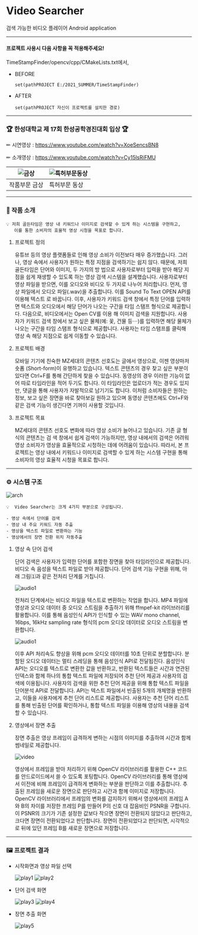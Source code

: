 # Video Searcher
검색 가능한 비디오 플레이어 Android application

---
#### 프로젝트 사용시 다음 사항을 꼭 적용해주세요!

TimeStampFinder/opencv/cpp/CMakeLists.txt에서, 

- BEFORE
    ```
    set(pathPROJECT E:/2021_SUMMER/TimeStampFinder)
    ```
- AFTER
    ```
    set(pathPROJECT 자신이 프로젝트를 설치한 경로)
    ```
---

### 🏆 한성대학교 제 17회 한성공학경진대회 입상 🏆
✏ 시연영상 : https://www.youtube.com/watch?v=XoeSencsBN8

✏ 소개영상 : https://www.youtube.com/watch?v=Cy15lsRiFMU

| ![금상](./img/award1.jpg) | ![특허부문동상](./img/award2.jpg) |
| --- | --- |
| 작품부문 금상 | 특허부문 동상 |

---

### 📌 작품 소개


```
💡 저희 골든타임은 영상 내 키워드나 이미지로 검색할 수 있게 하는 시스템을 구현하고,
   이를 통한 소비자의 효율적 영상 시청을 목표로 합니다.
```

1. 프로젝트 정의

      유튜브 등의 영상 플랫폼들로 인해 영상 소비가 이전보다 매우 증가했습니다. 그러나, 영상 속에서 사용자가 원하는 특정 지점을 검색하기는 쉽지 않다. 때문에, 저희 골든타임은 단어와 이미지, 두 가지의 방 법으로 사용자로부터 입력을 받아 해당 지점을 쉽게 재생할 수 있도록 하는 영상 검색 시스템을 설계했습니다.
      사용자로부터 영상 파일을 받으면, 이를 오디오와 비디오 두 가지로 나누어 처리합니다. 먼저, 영 상 파일에서 오디오 파일(.wav)을 추출합니다. 이를 Sound To Text OPEN API를 이용해 텍스트 로 바꿉니다. 이후, 사용자가 키워드 검색 창에서 특정 단어를 입력하면 텍스트와 오디오에서 해당 단어가 나오는 구간을 타임 스탬프 형식으로 제공합니다. 다음으로, 비디오에서는 Open CV를 이용 해 이미지 검색을 지원합니다. 사용자가 키워드 검색 창에서 보고 싶은 물체(예: 꽃, 건물 등⋯)를 입력하면 해당 물체가 나오는 구간을 타임 스탬프 형식으로 제공합니다. 사용자는 타임 스탬프를 클릭해 영상 속 해당 지점으로 쉽게 이동할 수 있습니다.
    
2. 프로젝트 배경
    
      모바일 기기에 친숙한 MZ세대의 콘텐츠 선호도는 글에서 영상으로, 이젠 영상마저 숏폼 (Short-form)이 유행하고 있습니다. 텍스트 콘텐츠의 경우 찾고 싶은 부분이 있다면 Ctrl+F를 통해 간단하게 찾을 수 있습니다. 동영상의 경우 이러한 기능이 없어 따로 타임라인을 적어 두기도 합니다. 이 타임라인은 업로더가 적는 경우도 있지만, 댓글을 통해 사용자가 자발적으로 남기기도 합니다. 이처럼 소비자들은 원하는 정보, 보고 싶은 장면을 바로 찾아보길 원하고 있으며 동영상 콘텐츠에도 Ctrl+F와 같은 검색 기능이 생긴다면 기꺼이 사용할 것입니다.
    
3. 프로젝트 목표
    
      MZ세대의 콘텐츠 선호도 변화에 따라 영상 소비가 늘어나고 있습니다. 기존 글 형식의 콘텐츠는 검 색 창에서 쉽게 검색이 가능하지만, 영상 내에서의 검색은 어려워 영상 소비자가 영상을 효율적으로 시청하는 데에 어려움이 있습니다. 따라서, 본 프로젝트는 영상 내에서 키워드나 이미지로 검색할 수 있게 하는 시스템 구현을 통해 소비자의 영상 효율적 시청을 목표로 합니다.
    

---

### ⚙️ 시스템 구조

![arch](./img/arch.png)

```
💡  Video Searcher는 크게 4가지 부분으로 구성됩니다.

- 영상 속에서 단어를 검색
- 영상 내 주요 키워드 자동 추출
- 영상을 텍스트 파일로 변환하는 기능
- 영상에서의 장면 전환 위치 자동추출
```

1. 영상 속 단어 검색
    
      단어 검색은 사용자가 입력한 단어를 포함한 장면을 찾아 타임라인으로 제공합니다. 비디오 속 음성을 텍스트 파일로 받아 제공합니다. 단어 검색 기능 구현을 위해, 아래 그림⑴과 같은 전처리 단계를 거칩니다.
    
    ![audio1](./img/audio1.png)
    
      전처리 단계에서는 비디오 파일을 텍스트로 변환하는 작업을 합니다. MP4 파일에 영상과 오디오 데이터 중 오디오 스트림을 추출하기 위해 ffmpef-kit 라이브러리를 활용합니다. 이를 통해 음성인식 API가 인식할 수 있는 WAV mono channel, 16bps, 16kHz sampling rate 형식의 pcm 오디오 데이터로 오디오 스트림을 변환합니다.
    
    ![audio1](./img/audio2.png)
    
      이후 API 처리속도 향상을 위해 pcm 오디오 데이터를 10초 단위로 분할합니다. 분할된 오디오 데이터는 멀티 스레딩을 통해 음성인식 API로 전달됩진다. 음성인식 API는 오디오를 텍스트로 변환한 값을 반환하고, 반환된 텍스트들은 시간과 연관된 인덱스와 함께 하나의 통합 텍스트 파일에 저장되어 추천 단어 제공과 사용자의 검색에 이용됩니다.
      사용자의 검색을 위한 추천 단어 제공을 위해 통합 텍스트 파일을 단어분석 API로 전달합니다. API는 텍스트 파일에서 빈출된 5개의 개체명을 반환하고, 이들을 사용자에게 추천 단어 리스트로 제공합니다. 사용자는 추천 단어 리스트를 통해 빈출된 단어를 확인하거나, 통합 텍스트 파일을 이용해 영상의 내용을 검색할 수 있습니다.
    
2. 영상에서 장면 추출 
    
      장면 추출은 영상 프레임이 급격하게 변하는 시점의 이미지를 추출하여 시간과 함께 썸네일로 제공합니다.
    
    ![video](./img/video.png)
    
      영상에서 프레임을 받아 처리하기 위해 OpenCV 라이브러리를 활용한 C++ 코드를 안드로이드에서 쓸 수 있도록 포팅합니다. OpenCV 라이브러리를 통해 영상에서 이전에 비해 프레임이 급격하게 변화하는 부분을 판단하고 이를 추출합니다. 추출된 프레임을 새로운 장면으로 판단하고 시간과 함께 이미지로 저장합니다.
      OpenCV 라이브러리에서 프레임의 변화를 감지하기 위해서 영상에서의 프레임 A와 B의 차이를 저장한 프레임 P를 만들어 P의 신호 대 잡음비인 PSNR을 구합니다. 이 PSNR의 크기가 기존 설정한 값보다 작으면 장면이 전환되지 않았다고 판단하고, 크다면 장면이 전환되었다고 판단합니다. 장면이 전환되었다고 판단되면, 시각적으로 뒤에 있던 프레임 B를 새로운 장면으로 저장합니다.
    

---

### 🖼 프로젝트 결과

- 시작화면과 영상 파일 선택
    
    ![play1](./img/play1.jpg) ![play2](./img/play2.jpg)
    
- 단어 검색 화면
    
    ![play3](./img/play3.jpg) ![play4](./img/play4.jpg)
    
- 장면 추출 화면
    
    ![play5](./img/play5.jpg) 
